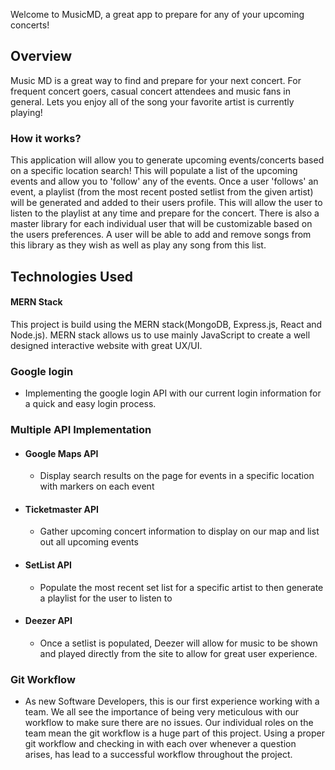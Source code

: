 Welcome to MusicMD, a great app to prepare for any of your upcoming concerts!

## Overview

Music MD is a great way to find and prepare for your next concert. For frequent concert goers, casual concert attendees and music fans in general. Lets you enjoy all of the song your favorite artist is currently playing!

### How it works? 

This application will allow you to generate upcoming events/concerts based on a specific location search! This will populate a list of the upcoming events and allow you to 'follow' any of the events. Once a user 'follows' an event, a playlist (from the most recent posted setlist from the given artist) will be generated and added to their users profile. This will allow the user to listen to the playlist at any time and prepare for the concert. There is also a master library for each individual user that will be customizable based on the users preferences. A user will be able to add and remove songs from this library as they wish as well as play any song from this list. 

## Technologies Used

#### MERN Stack
This project is build using the MERN stack(MongoDB, Express.js, React and Node.js). MERN stack allows us to use mainly JavaScript to create a well designed interactive website with great UX/UI. 

### Google login
* Implementing the google login API with our current login information for a quick and easy login process.
### Multiple API Implementation
* #### Google Maps API
  * Display search results on the page for events in a specific location with markers on each event
* #### Ticketmaster API
  * Gather upcoming concert information to display on our map and list out all upcoming events
* #### SetList API
  * Populate the most recent set list for a specific artist to then generate a playlist for the user to listen to
* #### Deezer API
  * Once a setlist is populated, Deezer will allow for music to be shown and played directly from the site to allow for great user experience.


### Git Workflow
* As new Software Developers, this is our first experience working with a team. We all see the importance of being very meticulous with our workflow to make sure there are no issues. Our individual roles on the team mean the git workflow is a huge part of this project. Using a proper git workflow and checking in with each over whenever a question arises, has lead to a successful workflow throughout the project.
